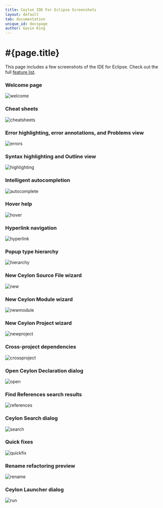 ```yaml
---
title: Ceylon IDE For Eclipse Screenshots
layout: default
tab: documentation
unique_id: docspage
author: Gavin King
---
```

# #{page.title}

This page includes a few screenshots of the IDE for Eclipse. Check out the
full [feature list](..).

### Welcome page

![welcome](/images/screenshots/welcome.png)

### Cheat sheets

![cheatsheets](/images/screenshots/cheat-sheets.png)

### Error highlighting, error annotations, and Problems view

![errors](/images/screenshots/errors-screenshot.png)

### Syntax highlighting and Outline view

![highlighting](/images/screenshots/highlighting-screenshot.png)

### Intelligent autocompletion

![autocomplete](/images/screenshots/autocomplete-screenshot.png)

### Hover help

![hover](/images/screenshots/hover-screenshot.png)

### Hyperlink navigation

![hyperlink](/images/screenshots/hyperlink-screenshot.png)

### Popup type hierarchy

![hierarchy](/images/screenshots/hierarchy-screenshot.png)

### New Ceylon Source File wizard

![new](/images/screenshots/new-screenshot.png)

### New Ceylon Module wizard

![newmodule](/images/screenshots/newmodule-screenshot.png)

### New Ceylon Project wizard

![newproject](/images/screenshots/newproject-screenshot.png)

### Cross-project dependencies

![crossproject](/images/screenshots/cross-project-dependencies.png)

### Open Ceylon Declaration dialog

![open](/images/screenshots/open-screenshot.png)

### Find References search results

![references](/images/screenshots/references-screenshot.png)

### Ceylon Search dialog

![search](/images/screenshots/search-screenshot.png)

### Quick fixes

![quickfix](/images/screenshots/quickfix-screenshot.png)

### Rename refactoring preview

![rename](/images/screenshots/rename-screenshot.png)

### Ceylon Launcher dialog

![run](/images/screenshots/run-screenshot.png)

